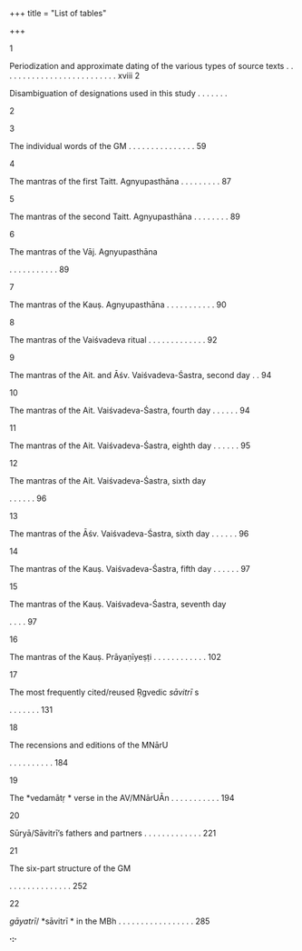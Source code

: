 +++
title = "List of tables"

+++

1

Periodization and approximate dating of the various types of source texts . . . . . . . . . . . . . . . . . . . . . . . . . . xviii 2

Disambiguation of designations used in this study . . . . . . . 

2

3

The individual words of the GM . . . . . . . . . . . . . . . 59

4

The mantras of the first Taitt. Agnyupasthāna . . . . . . . . . 87

5

The mantras of the second Taitt. Agnyupasthāna . . . . . . . . 89

6

The mantras of the Vāj. Agnyupasthāna

. . . . . . . . . . . 89

7

The mantras of the Kauṣ. Agnyupasthāna . . . . . . . . . . . 90

8

The mantras of the Vaiśvadeva ritual . . . . . . . . . . . . . 92

9

The mantras of the Ait. and Āśv. Vaiśvadeva-Śastra, second day . . 94

10

The mantras of the Ait. Vaiśvadeva-Śastra, fourth day . . . . . . 94

11

The mantras of the Ait. Vaiśvadeva-Śastra, eighth day . . . . . . 95

12

The mantras of the Ait. Vaiśvadeva-Śastra, sixth day

. . . . . . 96

13

The mantras of the Āśv. Vaiśvadeva-Śastra, sixth day . . . . . . 96

14

The mantras of the Kauṣ. Vaiśvadeva-Śastra, fifth day . . . . . . 97

15

The mantras of the Kauṣ. Vaiśvadeva-Śastra, seventh day

. . . . 97

16

The mantras of the Kauṣ. Prāyaṇīyeṣṭi . . . . . . . . . . . . 102

17

The most frequently cited/reused Ṛgvedic *sāvitrī* s

. . . . . . . 131

18

The recensions and editions of the MNārU

. . . . . . . . . . 184

19

The *vedamātṛ * verse in the AV/MNārUĀn . . . . . . . . . . . 194

20

Sūryā/Sāvitrī’s fathers and partners . . . . . . . . . . . . . 221

21

The six-part structure of the GM

. . . . . . . . . . . . . . 252

22

*gāyatrī*/ *sāvitrī * in the MBh . . . . . . . . . . . . . . . . . 285

**∙:∙**